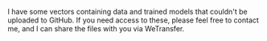 I have some vectors containing data and trained models that couldn't be uploaded to GitHub. If you need access to these, please feel free to contact me, and I can share the files with you via WeTransfer.
